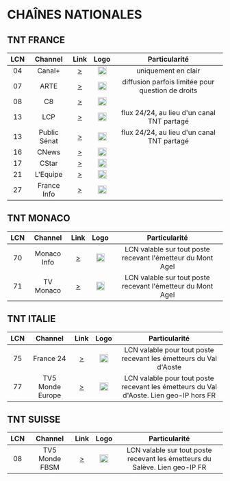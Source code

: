 <h1> CHAÎNES NATIONALES </h1>
<h2> TNT FRANCE </h2>

| LCN    | Channel        | Link  | Logo | Particularité |
|:----:|:--------------:|:-----:|:----:|:-------------:|
| 04 | Canal+ | [>](https://geo.dailymotion.com/player.html?video=x5gv6be) | <img height="20" src="https://s2.dmcdn.net/u/1Ew071cTOAFCXNM4u/240x240"/> | uniquement en clair |
| 07 | ARTE | [>](https://www.arte.tv/player/index.html?json_url=https%3A%2F%2Fapi.arte.tv%2Fapi%2Fplayer%2Fv2%2Fconfig%2Ffr%2FLIVE&lang=fr_FR&autoplay=true&mute=0) | <img height="20" src="https://s1.dmcdn.net/u/_-jC1a2X7nOezKaH/240x240"/> | diffusion parfois limitée pour question de droits |
| 08 | C8 | [>](https://geo.dailymotion.com/player.html?video=x5gv5rr) | <img height="20" src="https://s2.dmcdn.net/u/1YP551WAyosjZTra7/240x240"/> |
| 13 | LCP | [>](https://geo.dailymotion.com/player.html?video=xgepjr) | <img height="20" src="https://s2.dmcdn.net/u/1CkLf1aVUMG9g6E-x/240x240"/> | flux 24/24, au lieu d'un canal TNT partagé |
| 13 | Public Sénat | [>](https://geo.dailymotion.com/player.html?video=xkxbzc) | <img height="20" src="https://s1.dmcdn.net/u/11mWs1d3yuU9iSsBI/240x240"/> | flux 24/24, au lieu d'un canal TNT partagé |
| 16 | CNews | [>](https://geo.dailymotion.com/player.html?video=x3b68jn) | <img height="20" src="https://s2.dmcdn.net/u/DhmL1dBB0lCE9cUJ/240x240"/> |
| 17 | CStar | [>](https://geo.dailymotion.com/player.html?video=x5gv5v0) | <img height="20" src="https://s2.dmcdn.net/u/28r9J1U75b5fBuEuT/240x240"/> |
| 21 | L'Equipe | [>](https://geo.dailymotion.com/player.html?video=x2lefik) | <img height="20" src="https://s2.dmcdn.net/u/2ARqh1c-h7sBe-ssc/240x240"/> |
| 27 | France Info | [>](https://www.youtube.com/embed/Z-Nwo-ypKtM) | <img height="20" src="https://yt3.ggpht.com/ytc/AIdro_nHB3lxXh8PcGgMTgBPmFKovSbKRxBTavrjbjomHTg1HpFp=s48-c-k-c0x00ffffff-no-rj"/> |

<h2> TNT MONACO </h2>

| LCN    | Channel        | Link  | Logo | Particularité |
|:----:|:--------------:|:-----:|:----:|:-------------:|
| 70 | Monaco Info | [>](https://monacoinfo.com/) | <img height="20" src="https://monacoinfo.com/wp-content/themes/monacoinfo_v4/assets/img/monacoinfo-color.png"/> | LCN valable sur tout poste recevant l'émetteur du Mont Agel |
| 71 | TV Monaco | [>](https://videos.tvmonaco.com/content/le-direct) | <img height="20" src="https://scontent.fctt1-1.fna.fbcdn.net/v/t39.30808-1/336796858_1921350018207966_6275412129981336448_n.jpg?stp=dst-jpg_s200x200&_nc_cat=109&ccb=1-7&_nc_sid=f4b9fd&_nc_ohc=i287-Rql9jcQ7kNvgGY2-uQ&_nc_zt=24&_nc_ht=scontent.fctt1-1.fna&_nc_gid=ASeKMj6ZY4B5VoXLvgPAjpl&oh=00_AYAGz3ZAAAK_eil0eZyvDvd09NDp7sUJCM4UOMY3L4_-LA&oe=674B48AE"/> | LCN valable sur tout poste recevant l'émetteur du Mont Agel |

<h2> TNT ITALIE </h2>

| LCN    | Channel        | Link  | Logo | Particularité |
|:----:|:--------------:|:-----:|:----:|:-------------:|
| 75 | France 24 | [>](https://www.youtube.com/embed/l8PMl7tUDIE) | <img height="20" src="https://yt3.ggpht.com/ytc/AIdro_k9aU_SRhYAWJjQ6AO7uzQDZE5mb7gmv4synLrC7hEWGjE=s48-c-k-c0x00ffffff-no-rj"/> | LCN valable pour tout poste recevant les émetteurs du Val d'Aoste |
| 77 | TV5 Monde Europe | [>](https://europe.tv5monde.com/fr/live/group) | <img height="20" src="https://yt3.ggpht.com/Q9R6fW605FVhF0J_hCWENp6W1pe9LdtuKq7oZ-dS6fS8a4CVvN9f9iRBr8fNQqBUBfZ2SrRgrug=s48-c-k-c0x00ffffff-no-rj"/> | LCN valable pour tout poste recevant les émetteurs du Val d'Aoste. Lien geo-IP hors FR |

<h2> TNT SUISSE </h2>

| LCN    | Channel        | Link  | Logo | Particularité |
|:----:|:--------------:|:-----:|:----:|:-------------:|
| 08 | TV5 Monde FBSM | [>](https://www.tv5monde.com/tv/direct/4/tv5monde-france-belgique-suisse-monaco) | <img height="20" src="https://yt3.ggpht.com/Q9R6fW605FVhF0J_hCWENp6W1pe9LdtuKq7oZ-dS6fS8a4CVvN9f9iRBr8fNQqBUBfZ2SrRgrug=s48-c-k-c0x00ffffff-no-rj"/> | LCN valable sur tout poste recevant les émetteurs du Salève. Lien geo-IP FR |
